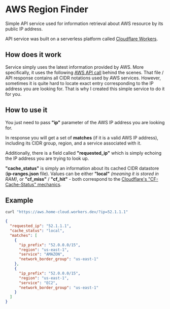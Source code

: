 # AWS Region Finder

Simple API service used for information retrieval about AWS resource by its public IP address.

API service was built on a serverless platform called [Cloudflare Workers](https://workers.cloudflare.com).

## How does it work

Service simply uses the latest information provided by AWS. More specifically, it uses the following [AWS API call](https://ip-ranges.amazonaws.com/ip-ranges.json) behind the scenes. That file / API response contains all CIDR notations used by AWS services. However, sometimes it is quite hard to locate exact entry corresponding to the IP address you are looking for. That is why I created this simple service to do it for you.

## How to use it

You just need to pass **"ip"** parameter of the AWS IP address you are looking for.

In response you will get a set of **matches** (if it is a valid AWS IP address), including its CIDR group, region, and a service associated with it.

Additionally, there is a field called **"requested_ip"** which is simply echoing the IP address you are trying to look up.

**"cache_status"** is simply an information about its cached CIDR datastore (**ip-ranges.json** file). Values can be either **"local"** _(meaning it is stored in RAM)_, or **"cf_miss"** / **"cf_hit"** - both correspond to the [Cloudflare's "CF-Cache-Status" mechanics](https://support.cloudflare.com/hc/en-us/articles/200172516-Understanding-Cloudflare-s-CDN).

## Example

```bash
curl "https://aws.home-cloud.workers.dev/?ip=52.1.1.1"
```

```json
{
  "requested_ip": "52.1.1.1",
  "cache_status": "local",
  "matches": [
    {
      "ip_prefix": "52.0.0.0/15",
      "region": "us-east-1",
      "service": "AMAZON",
      "network_border_group": "us-east-1"
    },
    {
      "ip_prefix": "52.0.0.0/15",
      "region": "us-east-1",
      "service": "EC2",
      "network_border_group": "us-east-1"
    }
  ]
}
```
